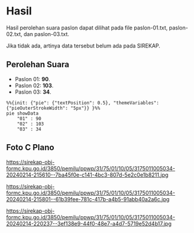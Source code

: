 # Hasil

Hasil perolehan suara paslon dapat dilihat pada file paslon-01.txt, paslon-02.txt, dan paslon-03.txt.

Jika tidak ada, artinya data tersebut belum ada pada SIREKAP.

## Perolehan Suara

 * Paslon 01: **90**.
 * Paslon 02: **103**.
 * Paslon 03: **34**.

```mermaid
%%{init: {"pie": {"textPosition": 0.5}, "themeVariables": {"pieOuterStrokeWidth": "5px"}} }%%
pie showData
    "01" : 90
    "02" : 103
    "03" : 34
```
## Foto C Plano

https://sirekap-obj-formc.kpu.go.id/3850/pemilu/ppwp/31/75/01/10/05/3175011005034-20240214-215610--7ba45f0e-c141-4bc3-807d-5e2c0e1b8211.jpg

https://sirekap-obj-formc.kpu.go.id/3850/pemilu/ppwp/31/75/01/10/05/3175011005034-20240214-215801--61b39fee-781c-417b-a4b5-91abb40a2a6c.jpg

https://sirekap-obj-formc.kpu.go.id/3850/pemilu/ppwp/31/75/01/10/05/3175011005034-20240214-220237--3ef138e9-44f0-48e7-a4d7-5719e52d4b17.jpg
